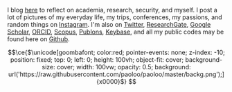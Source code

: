 I blog [here](https://paolo.zone/blog/) to reflect on academia, research, security, and myself. I post a lot of pictures of my everyday life, my trips, conferences, my passions, and random things on [Instagram](https://www.instagram.com/paolocmo/). I'm also on [Twitter](http://twitter.com/paoloo), [ResearchGate](https://www.researchgate.net/profile/Paolo_Oliveira), [Google Scholar](https://scholar.google.com/citations?user=gaUnn5oAAAAJ&hl=en), [ORCID](https://orcid.org/0000-0003-4117-953X), [Scopus](https://www.scopus.com/authid/detail.uri?authorId=56963272200), [Publons](https://publons.com/researcher/2375121/j-paolo-c-m-oliveira/), [Keybase](https://keybase.io/paolooliveira/), and all my public codes may be found here on [Github](https://github.com/paoloo).


```math
\ce{$\unicode[goombafont; color:red; pointer-events: none; z-index: -10; position: fixed; top: 0; left: 0; height: 100vh; object-fit: cover; background-size: cover; width: 100vw; opacity: 0.5; background: url('https://raw.githubusercontent.com/paoloo/paoloo/master/backg.png');]{x0000}$}
